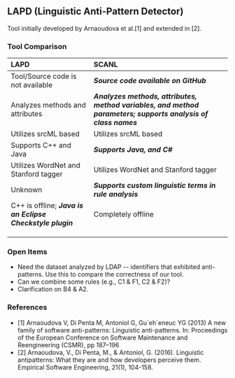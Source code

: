 ## LAPD (Linguistic Anti-Pattern Detector)

Tool initially developed by Arnaoudova et al.[1] and extended in [2].

### Tool Comparison

| LAPD                                                       | SCANL                                                        |
| :--------------------------------------------------------- | :----------------------------------------------------------- |
| Tool/Source code is not available                          | ***Source code available on GitHub***                        |
| Analyzes methods and attributes                            | ***Analyzes methods, attributes, method variables, and method parameters; supports analysis of class names*** |
| Utilizes srcML based                                       | Utilizes srcML based                                         |
| Supports C++ and Java                                      | ***Supports Java, and C#***                             |
| Utilizes WordNet and Stanford tagger                       | Utilizes WordNet and Stanford tagger                         |
| Unknown                                                    | ***Supports custom linguistic terms in rule analysis***      |
| C++ is offline; ***Java is an Eclipse Checkstyle plugin*** | Completely offline                                           |
|                                                            |                                                              |
|                                                            |                                                              |
|                                                            |                                                              |

### Open Items

- Need the dataset analyzed by LDAP -- identifiers that exhibited anti-patterns. Use this to compare the correctness of our tool.
- Can we combine some rules (e.g., C1 & F1, C2 & F2)?
- Clarification on B4 & A2.



### References

- [1] Arnaoudova V, Di Penta M, Antoniol G, Gu´eh´eneuc YG (2013) A new family of software anti-patterns: Linguistic
  anti-patterns. In: Proceedings of the European Conference on Software Maintenance and Reengineering (CSMR), pp 187–196
- [2] Arnaoudova, V., Di Penta, M., & Antoniol, G. (2016). Linguistic antipatterns: What they are and how developers
  perceive them. Empirical Software Engineering, 21(1), 104-158.
